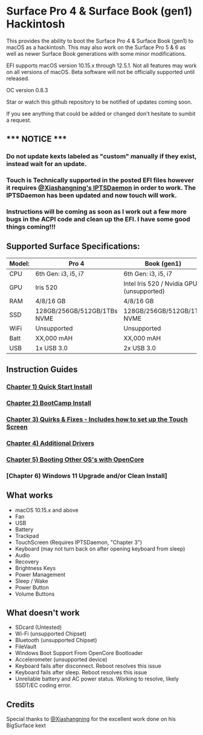 # Surface Pro 4 & Surface Book (gen1) Hackintosh
This provides the ability to boot the Surface Pro 4 &amp; Surface Book (gen1) to macOS as a hackintosh. This may also work on the Surface Pro 5 &amp; 6 as well as newer Surface Book generations with some minor modifications. 

EFI supports macOS version 10.15.x through 12.5.1. Not all features may work on all versions of macOS. Beta software will not be officially supported until released.

OC version 0.8.3

Star or watch this github repository to be notified of updates coming soon. 

If you see anything that could be added or changed don't hesitate to sumbit a request.


## *** NOTICE ***
### Do not update kexts labeled as "custom" manually if they exist, instead wait for an update. 
### Touch is Technically supported in the posted EFI files however it requires [@Xiashangning's IPTSDaemon](https://github.com/Xiashangning/IPTSDaemon) in order to work. The IPTSDaemon has been updated and now touch will work.
### Instructions will be coming as soon as I work out a few more bugs in the ACPI code and clean up the EFI. I have some good things coming!!!

## Supported Surface Specifications:

| Model: | Pro 4 | Book (gen1) |
|---|----------|----------|
|CPU| 6th Gen: i3, i5, i7 | 6th Gen: i3, i5, i7|
|GPU| Iris 520 | Intel Iris 520 / Nvidia GPU (unsupported) |
|RAM| 4/8/16 GB | 4/8/16 GB |
|SSD| 128GB/256GB/512GB/1TBs NVME | 128GB/256GB/512GB/1TB NVME |
|WiFi| Unsupported | Unsupported |
|Batt| XX,000 mAH | XX,000 mAH |
|USB| 1x USB 3.0 | 2x USB 3.0 |




## Instruction Guides

### [Chapter 1) Quick Start Install](https://github.com/balopez83/Surface-Pro-4-and-Surface-Book-Hackintosh/blob/main/1-QuickStart.md)
### [Chapter 2) BootCamp Install](https://github.com/balopez83/Surface-Pro-4-and-Surface-Book-Hackintosh/blob/main/2-BootCamp.md)
### [Chapter 3) Quirks & Fixes - Includes how to set up the Touch Screen](https://github.com/balopez83/Surface-Pro-4-and-Surface-Book-Hackintosh/blob/main/3-quirks%26fixes.md)
### [Chapter 4) Additional Drivers](https://github.com/balopez83/Surface-Pro-4-and-Surface-Book-Hackintosh/blob/main/4-drivers.md)
### [Chapter 5) Booting Other OS's with OpenCore](https://github.com/balopez83/Surface-Pro-4-and-Surface-Book-Hackintosh/blob/main/5-OtherOS%26OC.md)
### [Chapter 6) Windows 11 Upgrade and/or Clean Install]


## What works 

- macOS 10.15.x and above
- Fan
- USB
- Battery
- Trackpad
- TouchScreen (Requires IPTSDaemon, "Chapter 3")
- Keyboard (may not turn back on after opening keyboard from sleep)
- Audio
- Recovery
- Brightness Keys
- Power Management
- Sleep / Wake
- Power Button
- Volume Buttons




## What doesn't work

- SDcard (Untested)
- Wi-Fi (unsupported Chipset)
- Bluetooth (unsupported Chipset)
- FileVault
- Windows Boot Support From OpenCore Bootloader 
- Accelerometer (unsupported device)
- Keyboard fails after disconnect. Reboot resolves this issue
- Keyboard fails after sleep. Reboot resolves this issue
- Unreliable battery and AC power status. Working to resolve, likely SSDT/EC coding error.


## Credits
Special thanks to [@Xiashangning](https://github.com/Xiashangning) for the excellent work done on his BigSurface kext<br>

